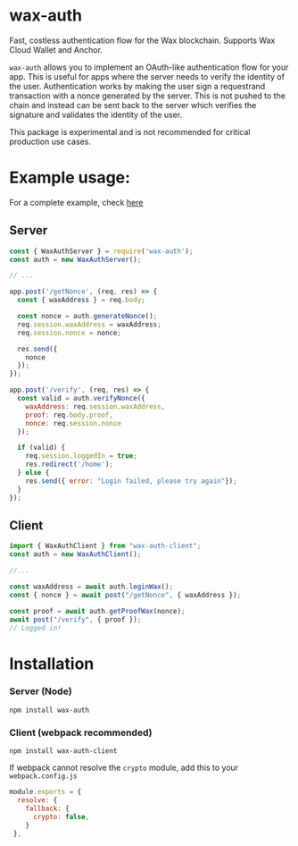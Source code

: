 # wax-auth
Fast, costless authentication flow for the Wax blockchain. Supports Wax Cloud Wallet and Anchor.

`wax-auth` allows you to implement an OAuth-like authentication flow for your app. This is useful for apps where the server needs to verify the identity of the user. Authentication works by making the user sign a requestrand transaction with a nonce generated by the server. This is not pushed to the chain and instead can be sent back to the server which verifies the signature and validates the identity of the user.  

This package is experimental and is not recommended for critical production use cases.

# Example usage:  
For a complete example, check [here](https://github.com/udbhav-s/wax-auth/tree/main/demo)  

## Server  
```js
const { WaxAuthServer } = require('wax-auth');
const auth = new WaxAuthServer();

// ...

app.post('/getNonce', (req, res) => {
  const { waxAddress } = req.body;

  const nonce = auth.generateNonce();
  req.session.waxAddress = waxAddress;
  req.session.nonce = nonce;

  res.send({
    nonce
  });
});

app.post('/verify', (req, res) => {
  const valid = auth.verifyNonce({
    waxAddress: req.session.waxAddress,
    proof: req.body.proof,
    nonce: req.session.nonce
  });

  if (valid) {
    req.session.loggedIn = true;
    res.redirect('/home');
  } else {
    res.send({ error: "Login failed, please try again"});
  }
});
```

## Client
```js
import { WaxAuthClient } from "wax-auth-client";
const auth = new WaxAuthClient();

//...

const waxAddress = await auth.loginWax();
const { nonce } = await post("/getNonce", { waxAddress });

const proof = await auth.getProofWax(nonce);
await post("/verify", { proof });
// Logged in!
```

# Installation

### Server (Node)
`npm install wax-auth`  
### Client (webpack recommended)
`npm install wax-auth-client`  

If webpack cannot resolve the `crypto` module, add this to your `webpack.config.js`
```js
module.exports = {
  resolve: {
    fallback: {
      crypto: false,
    }
 },
```  
